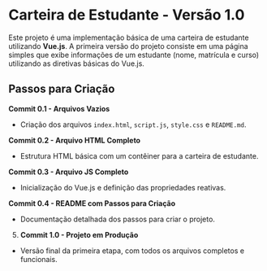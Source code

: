 # Carteira de Estudante - Versão 1.0

Este projeto é uma implementação básica de uma carteira de estudante utilizando **Vue.js**. A primeira versão do projeto consiste em uma página simples que exibe informações de um estudante (nome, matrícula e curso) utilizando as diretivas básicas do Vue.js.

## Passos para Criação

**Commit 0.1 - Arquivos Vazios**  
- Criação dos arquivos `index.html`, `script.js`, `style.css` e `README.md`.

**Commit 0.2 - Arquivo HTML Completo**  
- Estrutura HTML básica com um contêiner para a carteira de estudante.

**Commit 0.3 - Arquivo JS Completo**  
- Inicialização do Vue.js e definição das propriedades reativas.

**Commit 0.4 - README com Passos para Criação**  
- Documentação detalhada dos passos para criar o projeto.

5. **Commit 1.0 - Projeto em Produção**  
- Versão final da primeira etapa, com todos os arquivos completos e funcionais.
        
